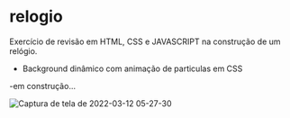 # relogio
Exercício de revisão em HTML, CSS e JAVASCRIPT na construção de um relógio.
- Background dinâmico com animação de particulas em CSS

-em construção...

![Captura de tela de 2022-03-12 05-27-30](https://user-images.githubusercontent.com/42509240/158010582-246cd8fc-268f-49a6-b826-a2e74a091c1f.png)

